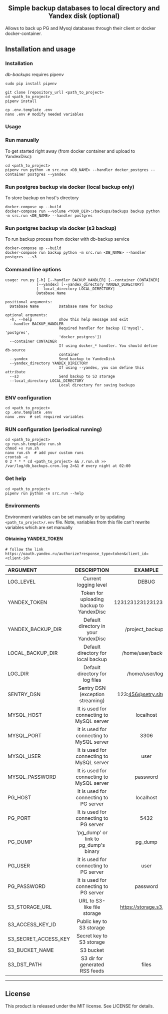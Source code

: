 <h2 align="center">Simple backup databases to local directory and Yandex disk (optional)</h2>

Allows to back up PG and Mysql databases through their client or docker docker-container.

## Installation and usage
### Installation
*db-backups* requires pipenv
```shell script
sudo pip install pipenv
```

```shell script
git clone [repository_url] <path_to_project>
cd <path_to_project>
pipenv install

cp .env.template .env
nano .env # modify needed variables
```

### Usage

### Run manually 
To get started right away (from docker container and upload to YandexDisc):
```shell script
cd <path_to_project>
pipenv run python -m src.run <DB_NAME> --handler docker_postgres --container postgres --yandex
```

### Run postgres backup via docker (local backup only)
To store backup on host's directory
```shell script
docker-compose up --build
docker-compose run --volume <YOUR_DIR>:/backups/backups backup python -m src.run <DB_NAME> --handler postgres 
```

### Run postgres backup via docker (s3 backup)
To run backup process from docker with db-backup service
```shell script
docker-compose up --build
docker-compose run backup python -m src.run <DB_NAME> --handler postgres  --s3
```

### Command line options
```text
usage: run.py [-h] [--handler BACKUP_HANDLER] [--container CONTAINER]
              [--yandex] [--yandex_directory YANDEX_DIRECTORY]
              [--local_directory LOCAL_DIRECTORY]
              Database Name

positional arguments:
  Database Name         Database name for backup

optional arguments:
  -h, --help            show this help message and exit
  --handler BACKUP_HANDLER
                        Required handler for backup (['mysql', 'postgres',
                        'docker_postgres'])
  --container CONTAINER
                        If using docker_* handler. You should define db-source
                        container
  --yandex              Send backup to YandexDisk
  --yandex_directory YANDEX_DIRECTORY
                        If using --yandex, you can define this attribute
  --s3                  Send backup to S3 storage                        
  --local_directory LOCAL_DIRECTORY
                        Local directory for saving backups

```


### ENV configuration
```shell script
cd <path_to_project>
cp .env.template .env
nano .env  # set required variables
```

### RUN configuration (periodical running) 
```shell script
cd <path_to_project>
cp run.sh.template run.sh
chmod +x run.sh
nano run.sh  # add your custom runs
crontab -e
0 2 * * * cd <path_to_project> && /.run.sh >> /var/log/db_backups.cron.log 2>&1 # every night at 02:00
```

### Get help
```shell script
cd <path_to_project>
pipenv run python -m src.run --help
```


### Environments

Environment variables can be set manually or by updating `<path_to_project>/.env` file. 
Note, variables from this file can't rewrite variables which are set manually 

#### Obtaining YANDEX_TOKEN
```shell script
# follow the link
https://oauth.yandex.ru/authorize?response_type=token&client_id=<client-id>
```

| ARGUMENT             |                DESCRIPTION                |         EXAMPLE         |           DEFAULT          |
|:---------------------|:-----------------------------------------:|:-----------------------:|:--------------------------:|
| LOG_LEVEL            |           Current logging level           |          DEBUG          |            INFO            |    
| YANDEX_TOKEN         | Token for uploading backup to YandexDisc  |  12312312312312312312   |                            |
| YANDEX_BACKUP_DIR    |   Default directory in your YandexDisc    |    /project_backups/    |         /backups/          |
| LOCAL_BACKUP_DIR     |    Default directory for local backup     |   /home/user/backups    | <path_to_project>/backups/ |
| LOG_DIR              |      Default directory for log files      |     /home/user/logs     |  <path_to_project>/logs/   |
| SENTRY_DSN           |     Sentry DSN (exception streaming)      | 123:456@setry.site.ru/1 |                            |
| MYSQL_HOST           | It is used for connecting to MySQL server |        localhost        |         localhost          |
| MYSQL_PORT           | It is used for connecting to MySQL server |          3306           |            3306            |
| MYSQL_USER           | It is used for connecting to MySQL server |          user           |            root            |
| MYSQL_PASSWORD       | It is used for connecting to MySQL server |        password         |          password          |
| PG_HOST              |  It is used for connecting to PG server   |        localhost        |         localhost          |
| PG_PORT              |  It is used for connecting to PG server   |          5432           |            5432            |
| PG_DUMP              |   'pg_dump' or link to pg_dump's binary   |         pg_dump         |          pg_dump           |
| PG_USER              |  It is used for connecting to PG server   |          user           |          postgres          |
| PG_PASSWORD          |  It is used for connecting to PG server   |        password         |          password          |
| S3_STORAGE_URL       |        URL to S3-like file storage        | https://storage.s3.net/ |                            |
| S3_ACCESS_KEY_ID     |         Public key to S3 storage          |                         |                            |
| S3_SECRET_ACCESS_KEY |         Secret key to S3 storage          |                         |                            |
| S3_BUCKET_NAME       |                 S3 bucket                 |                         |                            |
| S3_DST_PATH          |      S3 dir for generated RSS feeds       |          files          |                            |

* * *

## License

This product is released under the MIT license. See LICENSE for details.
